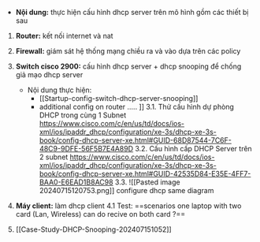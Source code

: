 - **Nội dung:** thực hiện cấu hình dhcp server trên mô hình gồm các thiết bị sau 
1. **Router:** kết nối internet và nat 
2. **Firewall:** giám sát hệ thống mạng chiều ra và vào dựa trên các policy
3. **Switch cisco 2900:** cấu hình dhcp server + dhcp snooping để chống giả mạo dhcp server
   - Nội dung thực hiện: 
     - [[Startup-config-switch-dhcp-server-snooping]]
     - additional config on router .....
]]   3.1. Thử cấu hình dự phòng DHCP trong cùng 1 Subnet https://www.cisco.com/c/en/us/td/docs/ios-xml/ios/ipaddr_dhcp/configuration/xe-3s/dhcp-xe-3s-book/config-dhcp-server-xe.html#GUID-68D87544-7C6F-48C9-9DFE-56F5B7E4A89D
   3.2. Cấu hình cấp DHCP Server trên 2 subnet https://www.cisco.com/c/en/us/td/docs/ios-xml/ios/ipaddr_dhcp/configuration/xe-3s/dhcp-xe-3s-book/config-dhcp-server-xe.html#GUID-42535D84-E35E-4FF7-BAA0-E6EAD1B8AC98
   3.3. ![[Pasted image 20240715120753.png]] configure dhcp same diagram

4.  **Máy client:** làm dhcp client
   4.1 Test: ==scenarios one laptop with two card (Lan, Wireless) can do recive on both card ?==
   5. [[Case-Study-DHCP-Snooping-202407151052]]


